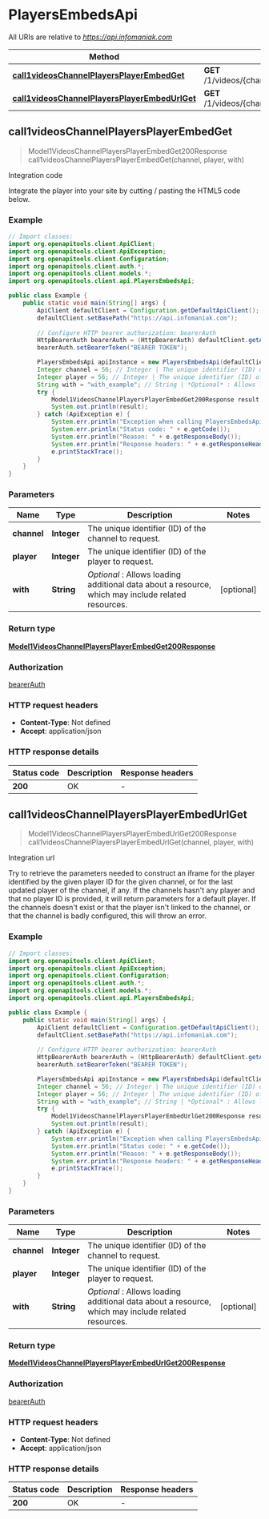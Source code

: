 # PlayersEmbedsApi

All URIs are relative to *https://api.infomaniak.com*

| Method | HTTP request | Description |
|------------- | ------------- | -------------|
| [**call1videosChannelPlayersPlayerEmbedGet**](PlayersEmbedsApi.md#call1videosChannelPlayersPlayerEmbedGet) | **GET** /1/videos/{channel}/players/{player}/embed | Integration code |
| [**call1videosChannelPlayersPlayerEmbedUrlGet**](PlayersEmbedsApi.md#call1videosChannelPlayersPlayerEmbedUrlGet) | **GET** /1/videos/{channel}/players/{player}/embed/url | Integration url |



## call1videosChannelPlayersPlayerEmbedGet

> Model1VideosChannelPlayersPlayerEmbedGet200Response call1videosChannelPlayersPlayerEmbedGet(channel, player, with)

Integration code

Integrate the player into your site by cutting / pasting the HTML5 code below.

### Example

```java
// Import classes:
import org.openapitools.client.ApiClient;
import org.openapitools.client.ApiException;
import org.openapitools.client.Configuration;
import org.openapitools.client.auth.*;
import org.openapitools.client.models.*;
import org.openapitools.client.api.PlayersEmbedsApi;

public class Example {
    public static void main(String[] args) {
        ApiClient defaultClient = Configuration.getDefaultApiClient();
        defaultClient.setBasePath("https://api.infomaniak.com");
        
        // Configure HTTP bearer authorization: bearerAuth
        HttpBearerAuth bearerAuth = (HttpBearerAuth) defaultClient.getAuthentication("bearerAuth");
        bearerAuth.setBearerToken("BEARER TOKEN");

        PlayersEmbedsApi apiInstance = new PlayersEmbedsApi(defaultClient);
        Integer channel = 56; // Integer | The unique identifier (ID) of the channel to request.
        Integer player = 56; // Integer | The unique identifier (ID) of the player to request.
        String with = "with_example"; // String | *Optional* : Allows loading additional data about a resource, which may include related resources.
        try {
            Model1VideosChannelPlayersPlayerEmbedGet200Response result = apiInstance.call1videosChannelPlayersPlayerEmbedGet(channel, player, with);
            System.out.println(result);
        } catch (ApiException e) {
            System.err.println("Exception when calling PlayersEmbedsApi#call1videosChannelPlayersPlayerEmbedGet");
            System.err.println("Status code: " + e.getCode());
            System.err.println("Reason: " + e.getResponseBody());
            System.err.println("Response headers: " + e.getResponseHeaders());
            e.printStackTrace();
        }
    }
}
```

### Parameters


| Name | Type | Description  | Notes |
|------------- | ------------- | ------------- | -------------|
| **channel** | **Integer**| The unique identifier (ID) of the channel to request. | |
| **player** | **Integer**| The unique identifier (ID) of the player to request. | |
| **with** | **String**| *Optional* : Allows loading additional data about a resource, which may include related resources. | [optional] |

### Return type

[**Model1VideosChannelPlayersPlayerEmbedGet200Response**](Model1VideosChannelPlayersPlayerEmbedGet200Response.md)

### Authorization

[bearerAuth](../README.md#bearerAuth)

### HTTP request headers

- **Content-Type**: Not defined
- **Accept**: application/json


### HTTP response details
| Status code | Description | Response headers |
|-------------|-------------|------------------|
| **200** | OK |  -  |


## call1videosChannelPlayersPlayerEmbedUrlGet

> Model1VideosChannelPlayersPlayerEmbedUrlGet200Response call1videosChannelPlayersPlayerEmbedUrlGet(channel, player, with)

Integration url

Try to retrieve the parameters needed to construct an iframe for the player identified by the given player ID for the given channel, or for the last updated player of the channel, if any. If the channels hasn&#39;t any player and that no player ID is provided, it will return parameters for a default player.  If the channels doesn&#39;t exist or that the player isn&#39;t linked to the channel, or that the channel is badly configured, this will throw an error.

### Example

```java
// Import classes:
import org.openapitools.client.ApiClient;
import org.openapitools.client.ApiException;
import org.openapitools.client.Configuration;
import org.openapitools.client.auth.*;
import org.openapitools.client.models.*;
import org.openapitools.client.api.PlayersEmbedsApi;

public class Example {
    public static void main(String[] args) {
        ApiClient defaultClient = Configuration.getDefaultApiClient();
        defaultClient.setBasePath("https://api.infomaniak.com");
        
        // Configure HTTP bearer authorization: bearerAuth
        HttpBearerAuth bearerAuth = (HttpBearerAuth) defaultClient.getAuthentication("bearerAuth");
        bearerAuth.setBearerToken("BEARER TOKEN");

        PlayersEmbedsApi apiInstance = new PlayersEmbedsApi(defaultClient);
        Integer channel = 56; // Integer | The unique identifier (ID) of the channel to request.
        Integer player = 56; // Integer | The unique identifier (ID) of the player to request.
        String with = "with_example"; // String | *Optional* : Allows loading additional data about a resource, which may include related resources.
        try {
            Model1VideosChannelPlayersPlayerEmbedUrlGet200Response result = apiInstance.call1videosChannelPlayersPlayerEmbedUrlGet(channel, player, with);
            System.out.println(result);
        } catch (ApiException e) {
            System.err.println("Exception when calling PlayersEmbedsApi#call1videosChannelPlayersPlayerEmbedUrlGet");
            System.err.println("Status code: " + e.getCode());
            System.err.println("Reason: " + e.getResponseBody());
            System.err.println("Response headers: " + e.getResponseHeaders());
            e.printStackTrace();
        }
    }
}
```

### Parameters


| Name | Type | Description  | Notes |
|------------- | ------------- | ------------- | -------------|
| **channel** | **Integer**| The unique identifier (ID) of the channel to request. | |
| **player** | **Integer**| The unique identifier (ID) of the player to request. | |
| **with** | **String**| *Optional* : Allows loading additional data about a resource, which may include related resources. | [optional] |

### Return type

[**Model1VideosChannelPlayersPlayerEmbedUrlGet200Response**](Model1VideosChannelPlayersPlayerEmbedUrlGet200Response.md)

### Authorization

[bearerAuth](../README.md#bearerAuth)

### HTTP request headers

- **Content-Type**: Not defined
- **Accept**: application/json


### HTTP response details
| Status code | Description | Response headers |
|-------------|-------------|------------------|
| **200** | OK |  -  |

